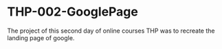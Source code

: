 # THP-002-GooglePage

The project of this second day of online courses THP was to recreate the landing page of google.
